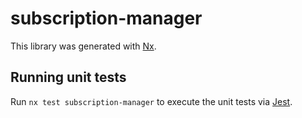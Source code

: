 # subscription-manager

This library was generated with [Nx](https://nx.dev).

## Running unit tests

Run `nx test subscription-manager` to execute the unit tests via [Jest](https://jestjs.io).
